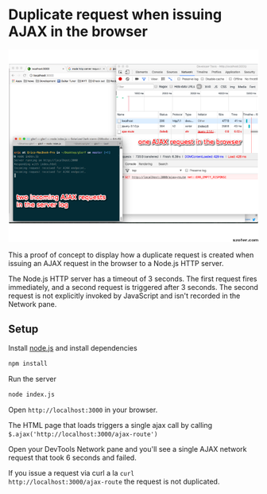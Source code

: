 # Duplicate request when issuing AJAX in the browser

![](/screenshot.png?raw=true "")

This a proof of concept to display how a duplicate request is created when issuing an AJAX request in the browser to a Node.js HTTP server.

The Node.js HTTP server has a timeout of 3 seconds. The first request fires immediately, and a second request is triggered after 3 seconds. The second request is not explicitly invoked by JavaScript and isn't recorded in the Network pane.

## Setup

Install [node.js](http://nodejs.org) and install dependencies

```bash
npm install
```

Run the server

```bash
node index.js
```

Open `http://localhost:3000` in your browser.

The HTML page that loads triggers a single ajax call by calling `$.ajax('http://localhost:3000/ajax-route')`

Open your DevTools Network pane and you'll see a single AJAX network request that took 6 seconds and failed.

If you issue a request via curl a la <code>curl http://localhost:3000/ajax-route</code> the request is not duplicated.